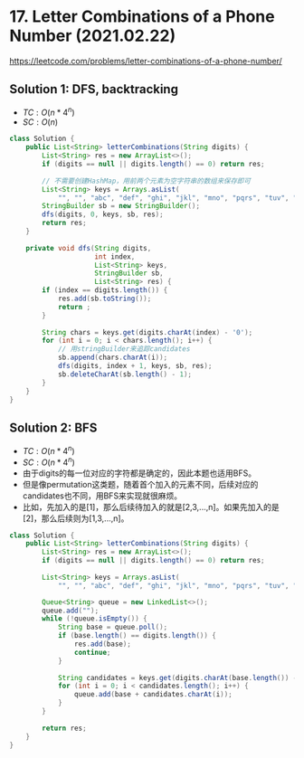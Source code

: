 # 17. Letter Combinations of a Phone Number (2021.02.22)

https://leetcode.com/problems/letter-combinations-of-a-phone-number/

## Solution 1: DFS, backtracking

- $TC:O(n*4^n)$
- $SC:O(n)$

```java
class Solution {
    public List<String> letterCombinations(String digits) {
        List<String> res = new ArrayList<>();
        if (digits == null || digits.length() == 0) return res;
        
        // 不需要创建HashMap，用前两个元素为空字符串的数组来保存即可
        List<String> keys = Arrays.asList(
            "", "", "abc", "def", "ghi", "jkl", "mno", "pqrs", "tuv", "wxyz");
        StringBuilder sb = new StringBuilder();
        dfs(digits, 0, keys, sb, res);
        return res;
    }
    
    private void dfs(String digits, 
                     int index, 
                     List<String> keys, 
                     StringBuilder sb, 
                     List<String> res) {
        if (index == digits.length()) {
            res.add(sb.toString());
            return ;
        }
        
        String chars = keys.get(digits.charAt(index) - '0');
        for (int i = 0; i < chars.length(); i++) {
            // 用stringBuilder来追踪candidates
            sb.append(chars.charAt(i));
            dfs(digits, index + 1, keys, sb, res);
            sb.deleteCharAt(sb.length() - 1);
        }
    }
}
```

## Solution 2: BFS

- $TC:O(n*4^n)$
- $SC:O(n*4^n)$
- 由于digits的每一位对应的字符都是确定的，因此本题也适用BFS。
- 但是像permutation这类题，随着首个加入的元素不同，后续对应的candidates也不同，用BFS来实现就很麻烦。
- 比如，先加入的是[1]，那么后续待加入的就是[2,3,...,n]。如果先加入的是[2]，那么后续则为[1,3,...,n]。

```java
class Solution {
    public List<String> letterCombinations(String digits) {
        List<String> res = new ArrayList<>();
        if (digits == null || digits.length() == 0) return res;
        
        List<String> keys = Arrays.asList(
            "", "", "abc", "def", "ghi", "jkl", "mno", "pqrs", "tuv", "wxyz");

        Queue<String> queue = new LinkedList<>();
        queue.add("");
        while (!queue.isEmpty()) {
            String base = queue.poll();
            if (base.length() == digits.length()) {
                res.add(base);
                continue;
            }
            
            String candidates = keys.get(digits.charAt(base.length()) - '0');
            for (int i = 0; i < candidates.length(); i++) {
                queue.add(base + candidates.charAt(i));
            }
        }
        
        return res;
    }
}
```
